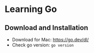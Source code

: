 # Learning Go

## Download and Installation
- Download for Mac: https://go.dev/dl/
- Check go version: `go version`

